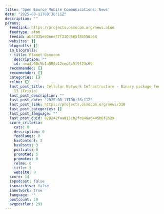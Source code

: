 ```yaml
---
title: 'Open Source Mobile Communications: News'
date: "2025-08-11T08:38:11Z"
description: ""
params:
  feedlink: https://projects.osmocom.org/news.atom
  feedtype: atom
  feedid: ab87335e93eee47f210d665f8b556a44
  websites: {}
  blogrolls: []
  in_blogrolls:
  - title: Planet Osmocom
    description: ""
    id: aea4c68c5b1a508c12ced8c5f9f23c69
  recommended: []
  recommender: []
  categories: []
  relme: {}
  last_post_title: Cellular Network Infrastructure - Binary package feeds for Debian
    13 (Trixie)
  last_post_description: ""
  last_post_date: "2025-08-11T08:38:11Z"
  last_post_link: https://projects.osmocom.org/news/310
  last_post_categories: []
  last_post_language: ""
  last_post_guid: 028242faa815cb2fc046ad445b6f8529
  score_criteria:
    cats: 0
    description: 0
    feedlangs: 0
    hasContent: 3
    hasPosts: 3
    postcats: 0
    promoted: 5
    promotes: 0
    relme: 0
    title: 3
    website: 0
  score: 14
  ispodcast: false
  isnoarchive: false
  innetwork: true
  language: ""
  postcount: 10
  avgpostlen: 293
---
```

